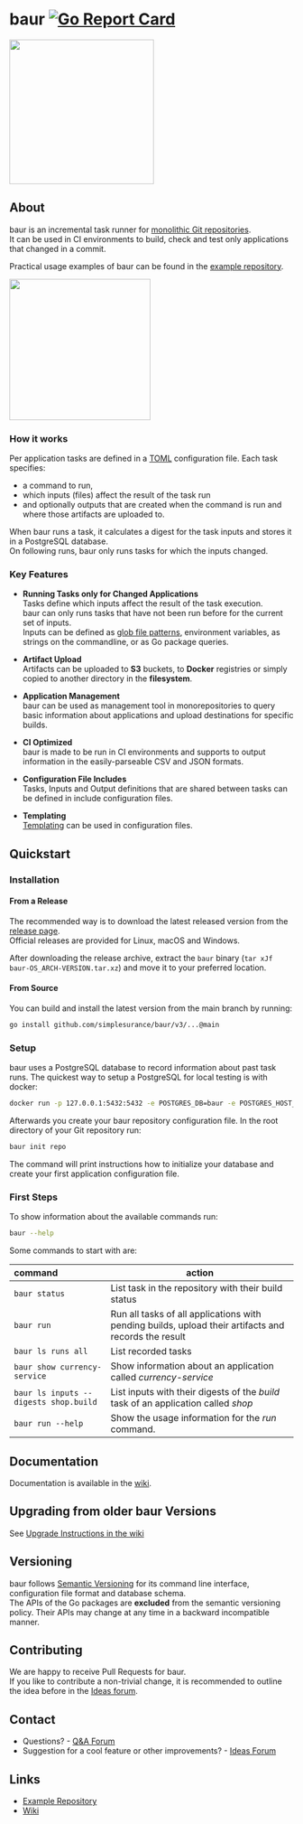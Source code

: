 # baur [![Go Report Card](https://goreportcard.com/badge/github.com/simplesurance/baur)](https://goreportcard.com/report/github.com/simplesurance/baur)

<img src="https://github.com/simplesurance/baur/wiki/media/baur.png" width="256" height="256">

## About

baur is an incremental task runner for [monolithic Git
repositories](https://en.wikipedia.org/wiki/Monorepo). \
It can be used in CI environments to build, check and test only applications
that changed in a commit.

Practical usage examples of baur can be found in the [example
repository](https://github.com/simplesurance/baur-example).

<a href="https://asciinema.org/a/410274?rows=45" target="_blank"><img src="https://asciinema.org/a/410274.svg" height="250"/></a>

### How it works

Per application tasks are defined in a [TOML](https://github.com/toml-lang/toml)
configuration file. Each task specifies:

* a command to run,
* which inputs (files) affect the result of the task run
* and optionally outputs that are created when the command is run and where
  those artifacts are uploaded to.

When baur runs a task, it calculates a digest for the task inputs and stores it
in a PostgreSQL database. \
On following runs, baur only runs tasks for which the inputs changed.

### Key Features

* **Running Tasks only for Changed Applications** \
  Tasks define which inputs affect the result of the task execution. \
  baur can only runs tasks that have not been run before for the current set of
  inputs.
  \
  Inputs can be defined as
  [glob file patterns](https://en.wikipedia.org/wiki/Glob_(programming)),
  environment variables, as strings on the commandline, or as Go package
  queries.

* **Artifact Upload** \
  Artifacts can be uploaded to **S3** buckets, to **Docker** registries or
  simply copied to another directory in the **filesystem**.

* **Application Management** \
  baur can be used as management tool in monorepositories to query basic
  information about applications and upload destinations for specific builds.

* **CI Optimized** \
  baur is made to be run in CI environments and supports to output information
  in the easily-parseable CSV and JSON formats.

* **Configuration File Includes** \
  Tasks, Inputs and Output definitions that are shared between tasks can be
  defined in include configuration files.

* **Templating** \
  [Templating](https://github.com/simplesurance/baur/wiki/v2-Configuration#templating-in-configuration-files)
  can be used in configuration files.

## Quickstart

### Installation

#### From a Release

The recommended way is to download the latest released version from the [release
page](https://github.com/simplesurance/baur/releases). \
Official releases are provided for Linux, macOS and Windows.

After downloading the release archive, extract the `baur` binary
(`tar xJf baur-OS_ARCH-VERSION.tar.xz`) and move it to your preferred location.

#### From Source

You can build and install the latest version from the main branch by running:

```sh
go install github.com/simplesurance/baur/v3/...@main
```

### Setup

baur uses a PostgreSQL database to record information about past task runs. The
quickest way to setup a PostgreSQL for local testing is with docker:

```sh
docker run -p 127.0.0.1:5432:5432 -e POSTGRES_DB=baur -e POSTGRES_HOST_AUTH_METHOD=trust postgres:latest
```

Afterwards you create your baur repository configuration file.
In the root directory of your Git repository run:

```sh
baur init repo
```

The command will print instructions how to initialize your database and create
your first application configuration file.

### First Steps

To show information about the available commands run:

```sh
baur --help
```

Some commands to start with are:

| command                               | action                                                                                               |
|:--------------------------------------|------------------------------------------------------------------------------------------------------|
| `baur status`                         | List task in the repository with their build status                                                  |
| `baur run`                            | Run all tasks of all applications with pending builds, upload their artifacts and records the result |
| `baur ls runs all`                    | List recorded tasks                                                                                  |
| `baur show currency-service`          | Show information about an application called *currency-service*                                      |
| `baur ls inputs --digests shop.build` | List inputs with their digests of the *build* task of an application called *shop*                   |
| `baur run --help`                     | Show the usage information for the *run* command.                                                    |

## Documentation

Documentation is available in the [wiki](https://github.com/simplesurance/baur/wiki).

## Upgrading from older baur Versions

See [Upgrade Instructions in the wiki](https://github.com/simplesurance/baur/wiki#upgrade-guide)

## Versioning

baur follows [Semantic Versioning](https://semver.org/) for its command line
interface, configuration file format and database schema. \
The APIs of the Go packages are **excluded** from the semantic versioning policy.
Their APIs may change at any time in a backward incompatible manner.

## Contributing

We are happy to receive Pull Requests for baur. \
If you like to contribute a non-trivial change, it is recommended to outline the
idea before in the [Ideas forum](https://github.com/simplesurance/baur/discussions/categories/ideas).

## Contact

* Questions? -  [Q&A Forum](https://github.com/simplesurance/baur/discussions/categories/q-a)
* Suggestion for a cool feature or other improvements? - [Ideas Forum](https://github.com/simplesurance/baur/discussions/categories/ideas)

## Links

* [Example Repository](https://github.com/simplesurance/baur-example)
* [Wiki](https://github.com/simplesurance/baur/wiki)

